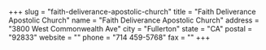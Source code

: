 +++
slug = "faith-deliverance-apostolic-church"
title = "Faith Deliverance Apostolic Church"
name = "Faith Deliverance Apostolic Church"
address = "3800 West Commonwealth Ave"
city = "Fullerton"
state = "CA"
postal = "92833"
website = ""
phone = "714 459-5768"
fax = ""
+++
